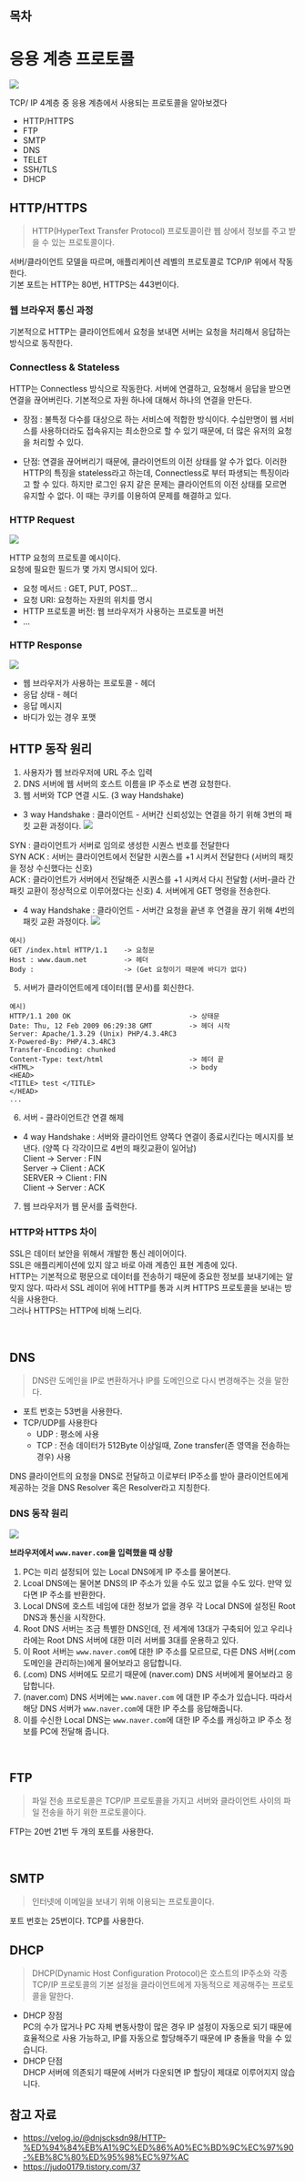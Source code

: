 ## 목차

# 응용 계층 프로토콜

![](./images/2021-06-29-20-09-35.png)

TCP/ IP 4계층 중 응용 계층에서 사용되는 프로토콜을 알아보겠다

- HTTP/HTTPS
- FTP
- SMTP
- DNS
- TELET
- SSH/TLS
- DHCP

## HTTP/HTTPS
> HTTP(HyperText Transfer Protocol) 프로토콜이란 웹 상에서 정보를 주고 받을 수 있는 프로토콜이다.

서버/클라이언트 모델을 따르며, 애플리케이션 레벨의 프로토콜로 TCP/IP 위에서 작동한다.  
기본 포트는 HTTP는 80번, HTTPS는 443번이다.

### 웹 브라우저 통신 과정
기본적으로 HTTP는 클라이언트에서 요청을 보내면 서버는 요청을 처리해서 응답하는 방식으로 동작한다.

### Connectless & Stateless
HTTP는 Connectless 방식으로 작동한다. 서버에 연결하고, 요청해서 응답을 받으면 연결을 끊어버린다. 기본적으로 자원 하나에 대해서 하나의 연결을 만든다.  

- 장점 : 불특정 다수를 대상으로 하는 서비스에 적합한 방식이다. 수십만명이 웹 서비스를 사용하더라도 접속유지는 최소한으로 할 수 있기 때문에, 더 많은 유저의 요청을 처리할 수 있다.

- 단점: 연결을 끊어버리기 때문에, 클라이언트의 이전 상태를 알 수가 없다. 이러한 HTTP의 특징을 stateless라고 하는데, Connectless로 부터 파생되는 특징이라고 할 수 있다. 하지만 로그인 유지 같은 문제는 클라이언트의 이전 상태를 모르면 유지할 수 없다. 이 때는 쿠키를 이용하여 문제를 해결하고 있다.

### HTTP Request
![](./images/2021-06-29-21-17-13.png)

HTTP 요청의 프로토콜 예시이다.  
요청에 필요한 필드가 몇 가지 명시되어 있다.  
- 요청 메서드 : GET, PUT, POST...  
- 요청 URI: 요청하는 자원의 위치를 명시  
- HTTP 프로토콜 버전: 웹 브라우저가 사용하는 프로토콜 버전
- ...

### HTTP Response
![](./images/2021-06-29-21-16-59.png)

- 웹 브라우저가 사용하는 프로토콜 - 헤더
- 응답 상태 - 헤더
- 응답 메시지
- 바디가 있는 경우 포맷

## HTTP 동작 원리

1. 사용자가 웹 브라우저에 URL 주소 입력
2. DNS 서버에 웹 서버의 호스트 이름을 IP 주소로 변경 요청한다. 
3. 웹 서버와 TCP 연결 시도. (3 way Handshake)
- 3 way Handshake  : 클라이언트 - 서버간 신뢰성있는 연결을 하기 위해 3번의 패킷 교환 과정이다.
![](./images/2021-06-30-00-26-26.png)

SYN : 클라이언트가 서버로 임의로 생성한 시퀀스 번호를 전달한다   
SYN ACK : 서버는 클라이언트에서 전달한 시퀀스를 +1 시켜서 전달한다  (서버의 패킷을 정상 수신했다는 신호)  
ACK : 클라이언트가 서버에서 전달해준 시퀀스를 +1 시켜서 다시 전달함 (서버-클라 간 패킷 교환이 정상적으로 이루어졌다는 신호)
4. 서버에게 GET 명령을 전송한다. 
- 4 way Handshake : 클라이언트 - 서버간 요청을 끝낸 후 연결을 끊기 위해 4번의 패킷 교환 과정이다.
![](./images/2021-06-30-00-38-05.png)
```
예시)
GET /index.html HTTP/1.1    -> 요청문
Host : www.daum.net         -> 헤더
Body :                      -> (Get 요청이기 때문에 바디가 없다)
```
5. 서버가 클라이언트에게 데이터(웹 문서)를 회신한다.

```
예시)
HTTP/1.1 200 OK	                            -> 상태문
Date: Thu, 12 Feb 2009 06:29:38 GMT         -> 헤더 시작
Server: Apache/1.3.29 (Unix) PHP/4.3.4RC3 
X-Powered-By: PHP/4.3.4RC3 
Transfer-Encoding: chunked 
Content-Type: text/html                     -> 헤더 끝
<HTML>                                      -> body
<HEAD>
<TITLE> test </TITLE>
</HEAD>
...
```
6. 서버 - 클라이언트간 연결 해제
- 4 way Handshake  : 서버와 클라이언트 양쪽다 연결이 종료시킨다는 메시지를 보낸다. (양쪽 다 각각이므로 4번의 패킷교환이 일어남)  
Client -> Server : FIN  
Server -> Client : ACK  
SERVER -> Client : FIN  
Client -> Server : ACK  

7. 웹 브라우저가 웹 문서를 출력한다.




### HTTP와 HTTPS 차이
SSL은 데이터 보안을 위해서 개발한 통신 레이어이다.  
SSL은 애플리케이션에 있지 않고 바로 아래 계층인 표현 계층에 있다.  
HTTP는 기본적으로 평문으로 데이터를 전송하기 때문에 중요한 정보를 보내기에는 알맞지 않다. 따라서 SSL 레이어 위에 HTTP를 통과 시켜 HTTPS 프로토콜을 보내는 방식을 사용한다.  
그러나 HTTPS는 HTTP에 비해 느리다.

<br>

## DNS
> DNS란 도메인을 IP로 변환하거나 IP를 도메인으로 다시 변경해주는 것을 말한다.

- 포트 번호는 53번을 사용한다.
- TCP/UDP를 사용한다
  - UDP : 평소에 사용
  - TCP : 전송 데이터가 512Byte 이상일때, Zone transfer(존 영역을 전송하는 경우) 사용

DNS 클라이언트의 요청을 DNS로 전달하고 이로부터 IP주소를 받아 클라이언트에게 제공하는 것을 DNS Resolver 혹은 Resolver라고 지칭한다.

### DNS 동작 원리
![](./images/2021-06-29-23-43-47.png)

__브라우저에서 `www.naver.com`을 입력했을 때 상황__
1. PC는 미리 설정되어 있는 Local DNS에게 IP 주소를 물어본다.
2. Lcoal DNS에는 물어본 DNS의 IP 주소가 있을 수도 있고 없을 수도 있다. 만약 있다면 IP 주소를 반환한다.
3. Local DNS에 호스트 네임에 대한 정보가 없을 경우 각 Local DNS에 설정된 Root DNS과 통신을 시작한다.
4. Root DNS 서버는 조금 특별한 DNS인데, 전 세계에 13대가 구축되어 있고 우리나라에는 Root DNS 서버에 대한 미러 서버를 3대를 운용하고 있다.
5. 이 Root 서버는 `www.naver.com`에 대한 IP 주소를 모르므로, 다른 DNS 서버(.com 도메인을 관리하는)에게 물어보라고 응답합니다.
6. (.com) DNS 서버에도 모르기 때문에 (naver.com) DNS 서버에게 물어보라고 응답합니다.
7. (naver.com) DNS 서버에는 `www.naver.com` 에 대한 IP 주소가 있습니다. 따라서 해당 DNS 서버가 `www.naver.com`에 대한 IP 주소를 응답해줍니다.
8. 이를 수신한 Local DNS는 `www.naver.com`에 대한 IP 주소를 캐싱하고 IP 주소 정보를 PC에 전달해 줍니다.

<br>

## FTP
> 파일 전송 프로토콜은 TCP/IP 프로토콜을 가지고 서버와 클라이언트 사이의 파일 전송을 하기 위한 프로토콜이다.

FTP는 20번 21번 두 개의 포트를 사용한다.  

<br>

## SMTP
> 인터넷에 이메일을 보내기 위해 이용되는 프로토콜이다.  

포트 번호는 25번이다. TCP를 사용한다.

## DHCP
> DHCP(Dynamic Host Configuration Protocol)은 호스트의 IP주소와 각종 TCP/IP 프로토콜의 기본 설정을 클라이언트에게 자동적으로 제공해주는 프로토콜을 말한다.

- DHCP 장점  
PC의 수가 많거나 PC 자체 변동사항이 많은 경우 IP 설정이 자동으로 되기 때문에 효율적으로 사용 가능하고, IP를 자동으로 할당해주기 때문에 IP 충돌을 막을 수 있습니다.
- DHCP 단점  
DHCP 서버에 의존되기 때문에 서버가 다운되면 IP 할당이 제대로 이루어지지 않습니다.

## 참고 자료
- https://velog.io/@dnjscksdn98/HTTP-%ED%94%84%EB%A1%9C%ED%86%A0%EC%BD%9C%EC%97%90-%EB%8C%80%ED%95%98%EC%97%AC
- https://judo0179.tistory.com/37